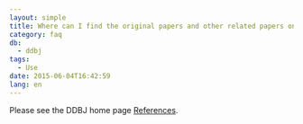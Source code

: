 ```yaml
---
layout: simple
title: Where can I find the original papers and other related papers on the DDBJ search and analysis software?
category: faq
db:
  - ddbj
tags: 
  - Use
date: 2015-06-04T16:42:59
lang: en
---
```




Please see the DDBJ home page <a href="/services/references-e.html">References</a>.
